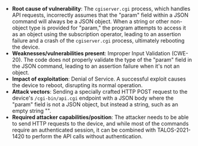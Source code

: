- **Root cause of vulnerability**: The `cgiserver.cgi` process, which handles API requests, incorrectly assumes that the "param" field within a JSON command will always be a JSON object. When a string or other non-object type is provided for "param," the program attempts to access it as an object using the subscription operator, leading to an assertion failure and a crash of the `cgiserver.cgi` process, ultimately rebooting the device.
- **Weaknesses/vulnerabilities present**: Improper Input Validation (CWE-20). The code does not properly validate the type of the "param" field in the JSON command, leading to an assertion failure when it's not an object.
- **Impact of exploitation**: Denial of Service. A successful exploit causes the device to reboot, disrupting its normal operation.
- **Attack vectors**: Sending a specially crafted HTTP POST request to the device's `/cgi-bin/api.cgi` endpoint with a JSON body where the "param" field is not a JSON object, but instead a string, such as an empty string "".
- **Required attacker capabilities/position**: The attacker needs to be able to send HTTP requests to the device, and while most of the commands require an authenticated session, it can be combined with TALOS-2021-1420 to perform the API calls without authentication.
